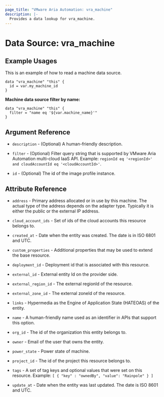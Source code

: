 ```yaml
---
page_title: "VMware Aria Automation: vra_machine"
description: |-
  Provides a data lookup for vra_machine.
---
```


# Data Source: vra_machine

## Example Usages

This is an example of how to read a machine data source.

```hcl
data "vra_machine" "this" {
  id = var.my_machine_id
}
```

**Machine data source filter by name:**

```hcl
data "vra_machine" "this" {
  filter = "name eq '${var.machine_name}'"
}
```

## Argument Reference

* `description` - (Optional) A human-friendly description.

* `filter` - (Optional) Filter query string that is supported by VMware Aria Automation multi-cloud IaaS API. Example: `regionId eq '<regionId>' and cloudAccountId eq '<cloudAccountId>'`.

* `id` - (Optional) The id of the image profile instance.

## Attribute Reference

* `address` - Primary address allocated or in use by this machine. The actual type of the address depends on the adapter type. Typically it is either the public or the external IP address.

* `cloud_account_ids` - Set of ids of the cloud accounts this resource belongs to.

* `created_at` - Date when the entity was created. The date is in ISO 6801 and UTC.

* `custom_properties` - Additional properties that may be used to extend the base resource.

* `deployment_id` - Deployment id that is associated with this resource.

* `external_id` - External entity Id on the provider side.

* `external_region_id` - The external regionId of the resource.

* `external_zone_id` - The external zoneId of the resource.

* `links` - Hypermedia as the Engine of Application State (HATEOAS) of the entity.

* `name` - A human-friendly name used as an identifier in APIs that support this option.

* `org_id` - The id of the organization this entity belongs to.

* `owner` - Email of the user that owns the entity.

* `power_state` - Power state of machine.

* `project_id` - The id of the project this resource belongs to.

* `tags` - A set of tag keys and optional values that were set on this resource. Example: `[ { "key" : "ownedBy", "value": "Rainpole" } ]`

* `update_at` - Date when the entity was last updated. The date is ISO 8601 and UTC.

